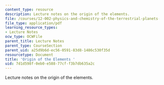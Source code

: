 ```yaml
---
content_type: resource
description: Lecture notes on the origin of the elements.
file: /courses/12-002-physics-and-chemistry-of-the-terrestrial-planets-fall-2008/7d1d598f0eb0e58877cff3b7db635a2c_MIT12_002f08_lec3_4.pdf
file_type: application/pdf
learning_resource_types:
- Lecture Notes
ocw_type: OCWFile
parent_title: Lecture Notes
parent_type: CourseSection
parent_uid: a25d9b6d-ec56-0591-83d8-1486c530f35d
resourcetype: Document
title: 'Origin of the Elements '
uid: 7d1d598f-0eb0-e588-77cf-f3b7db635a2c
---
```

Lecture notes on the origin of the elements.


